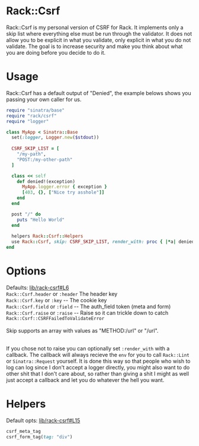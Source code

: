 # Rack::Csrf

Rack::Csrf is my personal version of CSRF for Rack.  It implements only a skip list where everything else must be run through the validator.  It does not allow you to be explicit in what you validate, only explicit in what you do not validate.  The goal is to increase security and make you think about what you are doing before you decide to do it.

# Usage

Rack::Csrf has a default output of "Denied", the example belows shows you passing your own caller for us.

```ruby
require "sinatra/base"
require "rack/csrf"
require "logger"

class MyApp < Sinatra::Base
  set(:logger, Logger.new($stdout))
  
  CSRF_SKIP_LIST = [
    "/my-path",
    "POST:/my-other-path"
  ]

  class << self
    def denied!(exception)
      MyApp.logger.error { exception }
      [403, {}, ["Nice try asshole"]]
    end
  end

  post "/" do
    puts "Hello World"
  end
  
  helpers Rack::Csrf::Helpers
  use Rack::Csrf, skip: CSRF_SKIP_LIST, render_with: proc { |*a| denied!(*a) }
end
```

# Options

Defaults: [lib/rack-csrf#L6](https://github.com/envygeeks/rack-csrf/blob/master/lib/rack-csrf.rb#L6)<br />
`Rack::Csrf.header` or `:header` The header key<br />
`Rack::Csrf.key` or `:key` -- The cookie key<br />
`Rack::Csrf.field` or `:field` -- The auth_field token (meta and form)<br />
`Rack::Csrf.raise` or `:raise` -- Raise so it can trickle down to catch `Rack::Csrf::CSRFFailedToValidateError`
<br /><br />
Skip supports an array with values as "METHOD:/url" or "/url".<br /><br />

If you chose not to raise you can optionally set `:render_with` with a callback. The callback will always recieve the `env` for you to call `Rack::Lint` or `Sinatra::Request` yourself. It is done this way so that people who wish to log can log since I don't accept a logger directly, you might also want to do other shit that I don't care about, so rather than giving a shit I might as well just accept a callback and let you do whatever the hell you want.

# Helpers

Default opts: [lib/rack-csrf#L15](https://github.com/envygeeks/rack-csrf/blob/master/lib/rack-csrf.rb#L15)

```ruby
csrf_meta_tag
csrf_form_tag(tag: "div")
```
